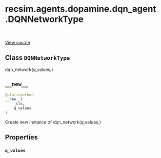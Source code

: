 <div itemscope itemtype="http://developers.google.com/ReferenceObject">
<meta itemprop="name" content="recsim.agents.dopamine.dqn_agent.DQNNetworkType" />
<meta itemprop="path" content="Stable" />
<meta itemprop="property" content="q_values"/>
<meta itemprop="property" content="__new__"/>
</div>

# recsim.agents.dopamine.dqn_agent.DQNNetworkType

<!-- Insert buttons -->

<table class="tfo-notebook-buttons tfo-api" align="left">
</table>

<a target="_blank" href="https://github.com/google-research/recsim/tree/master/recsim/agents/dopamine/dqn_agent.py">View source</a>



## Class `DQNNetworkType`

<!-- Start diff -->
dqn_network(q_values,)

<!-- Placeholder for "Used in" -->

<h2 id="__new__"><code>__new__</code></h2>

```python
@staticmethod
__new__(
    _cls,
    q_values
)
```

Create new instance of dqn_network(q_values,)

## Properties

<h3 id="q_values"><code>q_values</code></h3>






